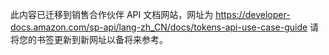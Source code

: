 此内容已迁移到销售合作伙伴 API 文档网站，网址为 https://developer-docs.amazon.com/sp-api/lang-zh_CN/docs/tokens-api-use-case-guide 请将您的书签更新到新网址以备将来参考。
